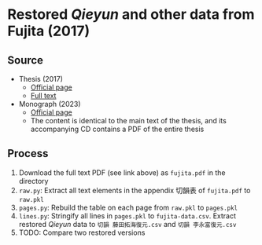 # Restored *Qieyun* and other data from Fujita (2017)

## Source

- Thesis (2017)
  - [Official page](https://nishogakusha.repo.nii.ac.jp/records/2623)
  - [Full text](https://core.ac.uk/works/67634077/)
- Monograph (2023)
  - [Official page](https://www.kohbun.co.jp/%e8%aa%9e%e5%ad%a6%e3%83%bb%e6%96%87%e5%ad%a6%e7%a0%94%e7%a9%b6/%e9%96%8b%e7%af%87%e3%80%80%e5%96%ae%e5%88%8a%e3%80%80no-18/)
  - The content is identical to the main text of the thesis, and its accompanying CD contains a PDF of the entire thesis

## Process

1. Download the full text PDF (see link above) as `fujita.pdf` in the directory
2. `raw.py`: Extract all text elements in the appendix 切韻表 of `fujita.pdf` to `raw.pkl`
3. `pages.py`: Rebuild the table on each page from `raw.pkl` to `pages.pkl`
4. `lines.py`: Stringify all lines in `pages.pkl` to `fujita-data.csv`. Extract restored *Qieyun* data to `切韻 藤田拓海復元.csv` and `切韻 李永富復元.csv`
5. TODO: Compare two restored versions
